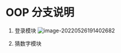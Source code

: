 # OOP 分支说明

1. 登录模块
![image-20220526191402682](https://s2.loli.net/2022/05/26/v6NWyIfhoreZcuO.png)

2. 猜数字模块

